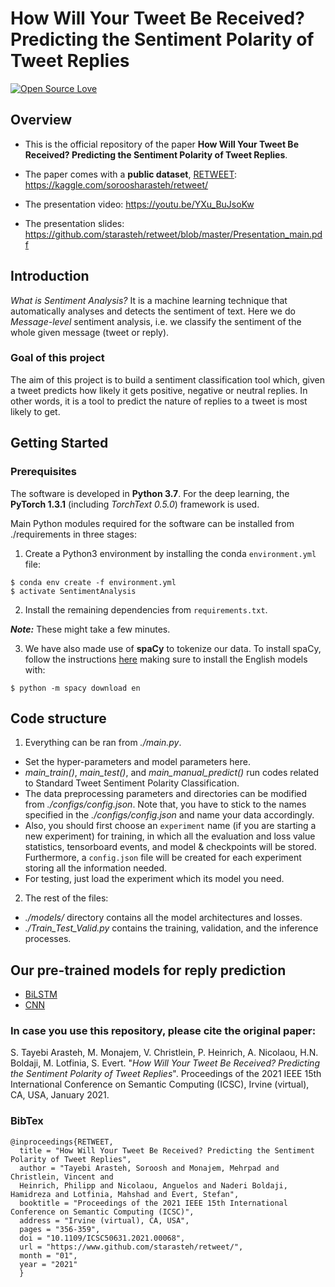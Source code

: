 # How Will Your Tweet Be Received? Predicting the Sentiment Polarity of Tweet Replies


[![Open Source Love](https://badges.frapsoft.com/os/v2/open-source.svg?v=103)](https://github.com/ellerbrock/open-source-badges/)

Overview
------

* This is the official repository of the paper **How Will Your Tweet Be Received? Predicting the Sentiment Polarity of Tweet Replies**.
* The paper comes with a **public dataset**, [RETWEET](https://kaggle.com/soroosharasteh/retweet/): https://kaggle.com/soroosharasteh/retweet/

* The presentation video: https://youtu.be/YXu_BuJsoKw

* The presentation slides: https://github.com/starasteh/retweet/blob/master/Presentation_main.pdf



Introduction
------
*What is Sentiment Analysis?* It is a machine learning technique that automatically analyses and detects the sentiment of text.
Here we do *Message-level* sentiment analysis, i.e. we classify the sentiment of the whole given message (tweet or reply).
### Goal of this project 
The aim of this project is to build a sentiment classification tool which, given a tweet predicts how likely it gets positive, negative or neutral replies. In other words, it is a tool to predict the nature of replies to a tweet is most likely to get.
## Getting Started

### Prerequisites

The software is developed in **Python 3.7**. For the deep learning, the **PyTorch 1.3.1** (including *TorchText 0.5.0*) framework is used.


Main Python modules required for the software can be installed from ./requirements in three stages:

1. Create a Python3 environment by installing the conda `environment.yml` file:

```
$ conda env create -f environment.yml
$ activate SentimentAnalysis
```


2. Install the remaining dependencies from `requirements.txt`.

***Note:*** These might take a few minutes.

3. We have also made use of **spaCy** to tokenize our data. To install spaCy, follow the instructions [here](https://spacy.io/usage) making sure to install the English models with:

```
$ python -m spacy download en
```

Code structure
---
1. Everything can be ran from *./main.py*. 
* Set the hyper-parameters and model parameters here.
* *main_train()*, *main_test()*, and *main_manual_predict()* run codes related to Standard Tweet Sentiment Polarity Classification.
* The data preprocessing parameters and directories can be modified from *./configs/config.json*. Note that, you have to stick to the names specified in the *./configs/config.json* and name your data accordingly.
* Also, you should first choose an `experiment` name (if you are starting a new experiment) for training, in which all the evaluation and loss value statistics, tensorboard events, and model & checkpoints will be stored. Furthermore, a `config.json` file will be created for each experiment storing all the information needed.
* For testing, just load the experiment which its model you need.

2. The rest of the files:
* *./models/* directory contains all the model architectures and losses.
* *./Train_Test_Valid.py* contains the training, validation, and the inference processes.

Our pre-trained models for reply prediction
---
* [BiLSTM](https://drive.google.com/drive/folders/15wuIMjCyVddfUcm5PjukAxzoMeXLYxwX?usp=sharing)  
* [CNN](https://drive.google.com/drive/folders/14d4WBZj0wadiY8bvVGcfTT37gT3fDLGN?usp=sharing)

### In case you use this repository, please cite the original paper:

S. Tayebi Arasteh, M. Monajem, V. Christlein, P. Heinrich, A. Nicolaou, H.N. Boldaji, M. Lotfinia,  S. Evert. "*How Will Your Tweet Be Received? Predicting the Sentiment Polarity of Tweet Replies*". Proceedings of the 2021 IEEE 15th International Conference on Semantic Computing (ICSC), Irvine (virtual), CA, USA, January 2021.

### BibTex
	@inproceedings{RETWEET,
	  title = "How Will Your Tweet Be Received? Predicting the Sentiment Polarity of Tweet Replies",
	  author = "Tayebi Arasteh, Soroosh and Monajem, Mehrpad and Christlein, Vincent and
	  Heinrich, Philipp and Nicolaou, Anguelos and Naderi Boldaji, Hamidreza and Lotfinia, Mahshad and Evert, Stefan",
	  booktitle = "Proceedings of the 2021 IEEE 15th International Conference on Semantic Computing (ICSC)",
      address = "Irvine (virtual), CA, USA",
      pages = "356-359",
      doi = "10.1109/ICSC50631.2021.00068",
	  url = "https://www.github.com/starasteh/retweet/",
	  month = "01",       
      year = "2021"
      }

